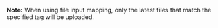 **Note:** When using file input mapping, only the latest files that match the specified tag will be uploaded.
